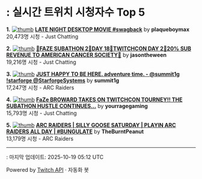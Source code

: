 # : 실시간 트위치 시청자수 Top 5

**1.** [![thumb](https://static-cdn.jtvnw.net/previews-ttv/live_user_plaqueboymax-320x180.jpg)](https://twitch.tv/plaqueboymax)
**[LATE NIGHT DESKTOP MOVIE #swagback](https://twitch.tv/plaqueboymax)** by **plaqueboymax**<br>20,473명 시청  - Just Chatting

**2.** [![thumb](https://static-cdn.jtvnw.net/previews-ttv/live_user_jasontheween-320x180.jpg)](https://twitch.tv/jasontheween)
**[🔴FAZE SUBATHON 2🔴DAY 18🔴TWITCHCON DAY 2🔴20% SUB REVENUE TO AMERICAN CANCER SOCIETY🔴](https://twitch.tv/jasontheween)** by **jasontheween**<br>19,216명 시청  - Just Chatting

**3.** [![thumb](https://static-cdn.jtvnw.net/previews-ttv/live_user_summit1g-320x180.jpg)](https://twitch.tv/summit1g)
**[JUST HAPPY TO BE HERE. adventure time. - @summit1g !starforge @StarforgeSystems](https://twitch.tv/summit1g)** by **summit1g**<br>17,247명 시청  - ARC Raiders

**4.** [![thumb](https://static-cdn.jtvnw.net/previews-ttv/live_user_yourragegaming-320x180.jpg)](https://twitch.tv/yourragegaming)
**[FaZe BROWARD TAKES ON TWITCHCON TOURNEY!! THE SUBATHON HUSTLE CONTINUES…](https://twitch.tv/yourragegaming)** by **yourragegaming**<br>15,793명 시청  - Just Chatting

**5.** [![thumb](https://static-cdn.jtvnw.net/previews-ttv/live_user_theburntpeanut-320x180.jpg)](https://twitch.tv/TheBurntPeanut)
**[ARC RAIDERS | SILLY GOOSE SATURDAY | PLAYIN ARC RAIDERS ALL DAY | #BUNGULATE](https://twitch.tv/TheBurntPeanut)** by **TheBurntPeanut**<br>13,179명 시청  - ARC Raiders


---
: 마지막 업데이트: 2025-10-19 05:12 UTC

Powered by [Twitch API](https://dev.twitch.tv/docs/api/reference) · 자동화 봇
